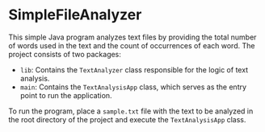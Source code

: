 # SimpleFileAnalyzer

This simple Java program analyzes text files by providing the total number of words used in the text and the count of occurrences of each word. The project consists of two packages:

- `lib`: Contains the `TextAnalyzer` class responsible for the logic of text analysis.
- `main`: Contains the `TextAnalysisApp` class, which serves as the entry point to run the application.

To run the program, place a `sample.txt` file with the text to be analyzed in the root directory of the project and execute the `TextAnalysisApp` class.
